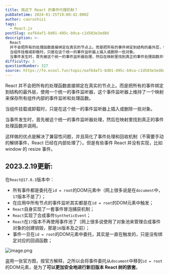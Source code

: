 ```yaml
---
title: 简述下 React 的事件代理机制？
pubDatetime: 2024-01-25T19:00:42.000Z
author: caorushizi
tags:
  - React.js
postSlug: eaf64af1-8d01-495c-b9ca-c1d503e3ed8d
description: >-
  React
  并不会把所有的处理函数直接绑定在真实的节点上。而是把所有的事件绑定到结构的最外层，使用一个统一的事件监听器，这个事件监听器上维持了一个映射来保存所有组件内部的事件监听和处理函数。
  当组件挂载或卸载时，只是在这个统一的事件监听器上插入或删除一些对象。
  当事件发生时，首先被这个统一的事件监听器处理，然后在映射里找到真正的事件处理函数并调用。 这样做的优点是解决了兼容性问题，并且简化了事件处
difficulty: 3
questionNumber: 327
source: https://fe.ecool.fun/topic/eaf64af1-8d01-495c-b9ca-c1d503e3ed8d
---
```


React 并不会把所有的处理函数直接绑定在真实的节点上。而是把所有的事件绑定到结构的最外层，使用一个统一的事件监听器，这个事件监听器上维持了一个映射来保存所有组件内部的事件监听和处理函数。

当组件挂载或卸载时，只是在这个统一的事件监听器上插入或删除一些对象。

当事件发生时，首先被这个统一的事件监听器处理，然后在映射里找到真正的事件处理函数并调用。

这样做的优点是解决了兼容性问题，并且简化了事件处理和回收机制（不需要手动的解绑事件，React 已经在内部处理了）。但是有些事件 React 并没有实现，比如 window 的 resize 事件。

## 2023.2.19更新:

在`React@17.0.3`版本中：

* 所有事件都是委托在`id = root`的DOM元素中（网上很多说是在`document`中，`17`版本不是了）；
* 在应用中所有节点的事件监听其实都是在`id = root`的DOM元素中触发；
* `React`自身实现了一套事件冒泡捕获机制；
* `React`实现了合成事件`SyntheticEvent`；
* `React`在`17`版本不再使用事件池了（网上很多说使用了对象池来管理合成事件对象的创建销毁，那是`16`版本及之前）；
* 事件一旦在`id = root`的DOM元素中委托，其实是一直在触发的，只是没有绑定对应的回调函数；

![image.png](https://static.ecool.fun//article/eeeadcee-a840-40f8-9a26-3f2f747b2ef6.jpeg) 

盗用一张官方图，按官方解释，之所以会将事件委托从`document`中移到`id = root`的DOM元素，是为了**可以更加安全地进行新旧版本 React 树的嵌套**。

